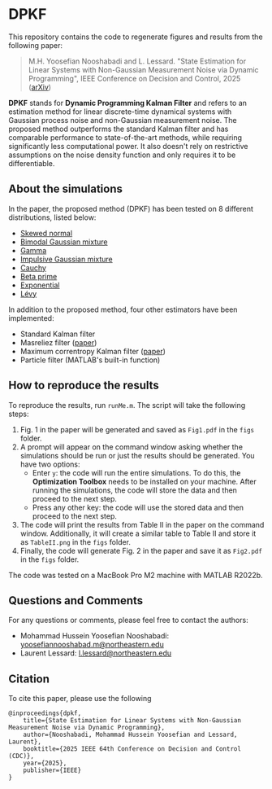 # DPKF
This repository contains the code to regenerate figures and results from the following paper:
>M.H. Yoosefian Nooshabadi and L. Lessard.
"State Estimation for Linear Systems with Non-Gaussian Measurement Noise via Dynamic Programming", IEEE Conference on Decision and Control, 2025 ([arXiv](linkToArxiv)) 

**DPKF** stands for **Dynamic Programming Kalman Filter** and refers to an estimation method for linear discrete-time dynamical systems with Gaussian process noise and non-Gaussian measurement noise. The proposed method outperforms the standard Kalman filter and has comparable performance to state-of-the-art methods, while requiring significantly less computational power. It also doesn't rely on restrictive assumptions on the noise density function and only requires it to be differentiable.

## About the simulations 
In the paper, the proposed method (DPKF) has been tested on 8 different distributions, listed below:
- [Skewed normal](https://en.wikipedia.org/wiki/Skew_normal_distribution)
- [Bimodal Gaussian mixture](https://en.wikipedia.org/wiki/Mixture_distribution)
- [Gamma](https://en.wikipedia.org/wiki/Gamma_distribution)
- [Impulsive Gaussian mixture](https://en.wikipedia.org/wiki/Mixture_distribution)
- [Cauchy](https://en.wikipedia.org/wiki/Cauchy_distribution)
- [Beta prime](https://en.wikipedia.org/wiki/Beta_prime_distribution)
- [Exponential](https://en.wikipedia.org/wiki/Exponential_distribution)
- [Lévy](https://en.wikipedia.org/wiki/L%C3%A9vy_distribution)

In addition to the proposed method, four other estimators have been implemented:
- Standard Kalman filter
- Masreliez filter ([paper](https://ieeexplore.ieee.org/abstract/document/1100882))
- Maximum correntropy Kalman filter ([paper](https://www.sciencedirect.com/science/article/pii/S000510981630396X?casa_token=Y8N0SfFWiLYAAAAA:dVQfe5rrev0-yUC6_nCXLk0XEYy3VGdbefscJoVFwLyFHd8fW1UFZLHzvmK8NhqvupWWE4XMpg))
- Particle filter (MATLAB's built-in function)

## How to reproduce the results
To reproduce the results, run `runMe.m`. The script will take the following steps:
1. Fig. 1 in the paper will be generated and saved as `Fig1.pdf` in the `figs` folder.
2. A prompt will appear on the command window asking whether the simulations should be run or just the results should be generated. You have two options:
   - Enter `y`: the code will run the entire simulations. To do this, the **Optimization Toolbox** needs to be installed on your machine. After      running the simulations, the code will store the data and then proceed to the next step.
   - Press any other key: the code will use the stored data and then proceed to the next step.
3. The code will print the results from Table II in the paper on the command window. Additionally, it will create a similar table to Table II and store it as `TableII.png` in the `figs` folder.
4. Finally, the code will generate Fig. 2 in the paper and save it as `Fig2.pdf` in the `figs` folder.

The code was tested on a MacBook Pro M2 machine with MATLAB R2022b. 

## Questions and Comments
For any questions or comments, please feel free to contact the authors:
- Mohammad Hussein Yoosefian Nooshabadi: yoosefiannooshabad.m@northeastern.edu
- Laurent Lessard: l.lessard@northeastern.edu

## Citation
To cite this paper, please use the following
```
@inproceedings{dpkf,
    title={State Estimation for Linear Systems with Non-Gaussian Measurement Noise via Dynamic Programming}, 
    author={Nooshabadi, Mohammad Hussein Yoosefian and Lessard, Laurent},
    booktitle={2025 IEEE 64th Conference on Decision and Control (CDC)},
    year={2025},
    publisher={IEEE}
}
```






  
